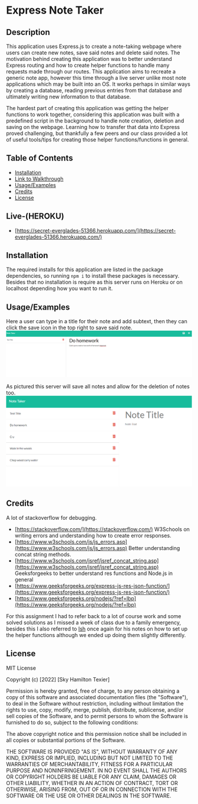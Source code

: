 # Express Note Taker

## Description
This application uses Express.js to create a note-taking webpage where users can create new notes, save said notes and delete said notes. 
The motivation behind creating this application was to better understand Express routing and how to create helper functions to handle many requests made through our routes. 
This application aims to recreate a generic note app, however this time through a live server unlike most note applications which may be built into an OS. It works perhaps in similar ways by creating a database, reading previous entries from that database
and ultimately writing new information to that database.

The hardest part of creating this application was getting the helper functions to work together, considering this application was built with a predefined script in the background to handle note creation, deletion and saving on the webpage. Learning how to transfer that data into Express proved challenging, but thankfully a few peers and our class 
provided a lot of useful tools/tips for creating those helper functions/functions in general.

## Table of Contents
- [Installation](#installation)
- [Link to Walkthrough](#live-(HEROKU))
- [Usage/Examples](#usage)
- [Credits](#credits)
- [License](#license)


## Live-(HEROKU)

- [https://secret-everglades-51366.herokuapp.com/](https://secret-everglades-51366.herokuapp.com/)

## Installation

The required installs for this application are listed in the package dependencies, so running `npm i` to install these packages is necessary.
Besides that no installation is require as this server runs on Heroku or on localhost depending how you want to run it.


## Usage/Examples
Here a user can type in a title for their note and add subtext, then they can click the save icon in the top right to save said note.
![alt text](./Assets/example1.png)

As pictured this server will save all notes and allow for the deletion of notes too.
![alt text](./Assets/example2.png)

## Credits
A lot of stackoverflow for debugging.
- [https://stackoverflow.com/](https://stackoverflow.com/)
W3Schools on writing errors and understanding how to create error responses.
- [https://www.w3schools.com/js/js_errors.asp](https://www.w3schools.com/js/js_errors.asp)
Better understanding concat string methods.
- [https://www.w3schools.com/jsref/jsref_concat_string.asp](https://www.w3schools.com/jsref/jsref_concat_string.asp)
Geeksforgeeks to better understand res functions and Node.js in general
- [https://www.geeksforgeeks.org/express-js-res-json-function/](https://www.geeksforgeeks.org/express-js-res-json-function/)
- [https://www.geeksforgeeks.org/nodejs/?ref=lbp](https://www.geeksforgeeks.org/nodejs/?ref=lbp)

For this assignment I had to refer back to a lot of course work and some solved solutions as I missed a week of class due to a family emergency, besides this I also referred to [Ish](https://github.com/ianad389) once again for his notes on how to set up the helper functions although we ended up doing them slightly differently. 

## License
MIT License
 
Copyright (c) [2022] [Sky Hamilton Texier]
 
Permission is hereby granted, free of charge, to any person obtaining a copy
of this software and associated documentation files (the "Software"), to deal
in the Software without restriction, including without limitation the rights
to use, copy, modify, merge, publish, distribute, sublicense, and/or sell
copies of the Software, and to permit persons to whom the Software is
furnished to do so, subject to the following conditions:
 
The above copyright notice and this permission notice shall be included in all
copies or substantial portions of the Software.
 
THE SOFTWARE IS PROVIDED "AS IS", WITHOUT WARRANTY OF ANY KIND, EXPRESS OR
IMPLIED, INCLUDING BUT NOT LIMITED TO THE WARRANTIES OF MERCHANTABILITY,
FITNESS FOR A PARTICULAR PURPOSE AND NONINFRINGEMENT. IN NO EVENT SHALL THE
AUTHORS OR COPYRIGHT HOLDERS BE LIABLE FOR ANY CLAIM, DAMAGES OR OTHER
LIABILITY, WHETHER IN AN ACTION OF CONTRACT, TORT OR OTHERWISE, ARISING FROM,
OUT OF OR IN CONNECTION WITH THE SOFTWARE OR THE USE OR OTHER DEALINGS IN THE
SOFTWARE.

